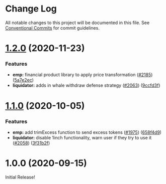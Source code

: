 # Change Log

All notable changes to this project will be documented in this file.
See [Conventional Commits](https://conventionalcommits.org) for commit guidelines.

# [1.2.0](https://github.com/UMAprotocol/protocol/compare/@uma/liquidator@1.1.0...@uma/liquidator@1.2.0) (2020-11-23)

### Features

- **emp:** financial product library to apply price transformation ([#2185](https://github.com/UMAprotocol/protocol/issues/2185)) ([5a7e2ec](https://github.com/UMAprotocol/protocol/commit/5a7e2ec25c5ecbc09397284839a553fee9d5636d))
- **liquidator:** adds in whale withdraw defense strategy ([#2063](https://github.com/UMAprotocol/protocol/issues/2063)) ([9ccfd3f](https://github.com/UMAprotocol/protocol/commit/9ccfd3f00fd962363214664e244e8227b4ebf2f8))

# [1.1.0](https://github.com/UMAprotocol/protocol/compare/@uma/liquidator@1.0.0...@uma/liquidator@1.1.0) (2020-10-05)

### Features

- **emp:** add trimExcess function to send excess tokens ([#1975](https://github.com/UMAprotocol/protocol/issues/1975)) ([658f4d9](https://github.com/UMAprotocol/protocol/commit/658f4d90cff9ece8b05a2922dcb0f78e9b62c80d))
- **liquidator:** disable 1inch functionality, warn user if they try to use it ([#2058](https://github.com/UMAprotocol/protocol/issues/2058)) ([3f31b2f](https://github.com/UMAprotocol/protocol/commit/3f31b2f624da0f26a8370e82ddc5ef2e867ee723))

# 1.0.0 (2020-09-15)

Initial Release!
